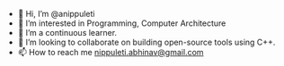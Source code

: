 - 👋 Hi, I’m @anippuleti
- 👀 I’m interested in Programming, Computer Architecture
- 🌱 I’m a continuous learner.
- 💞️ I’m looking to collaborate on building open-source tools using C++.
- 📫 How to reach me nippuleti.abhinav@gmail.com

<!---
anippuleti/anippuleti is a ✨ special ✨ repository because its `README.md` (this file) appears on your GitHub profile.
You can click the Preview link to take a look at your changes.
--->
